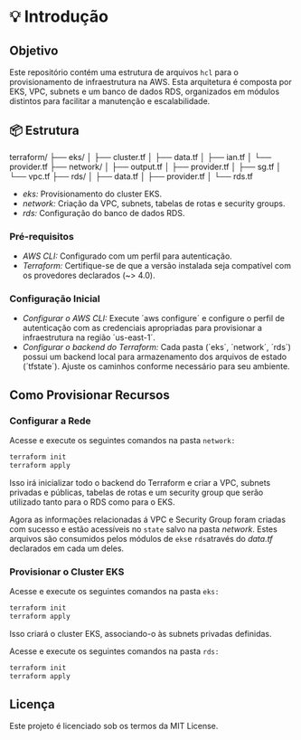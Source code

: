 # 💡 Introdução

## Objetivo ##
Este repositório contém uma estrutura de arquivos `hcl` para o provisionamento de infraestrutura na AWS. Esta arquitetura é composta por EKS, VPC, subnets e um banco de dados RDS, organizados em módulos distintos para facilitar a manutenção e escalabilidade.

## 📦 Estrutura ##

terraform/ ├── eks/ │ ├── cluster.tf │ ├── data.tf │ ├── ian.tf │ └── provider.tf ├── network/ │ ├── output.tf │ ├── provider.tf │ ├── sg.tf │ └── vpc.tf ├── rds/ │ ├── data.tf │ ├── provider.tf │ └── rds.tf 

- *eks:* Provisionamento do cluster EKS.
- *network:* Criação da VPC, subnets, tabelas de rotas e security groups.
- *rds:* Configuração do banco de dados RDS.

### Pré-requisitos

- *AWS CLI:* Configurado com um perfil para autenticação.
- *Terraform:* Certifique-se de que a versão instalada seja compatível com os provedores declarados (~> 4.0).

### Configuração Inicial

- *Configurar o AWS CLI:* Execute ´aws configure´ e configure o perfil de autenticação com as credenciais apropriadas para provisionar a infraestrutura na região ´us-east-1´.
- *Configurar o backend do Terraform:* Cada pasta (´eks´, ´network´, ´rds´) possui um backend local para armazenamento dos arquivos de estado (´tfstate´). Ajuste os caminhos conforme necessário para seu ambiente.

## Como Provisionar Recursos ##

### Configurar a Rede

Acesse e execute os seguintes comandos na pasta `network:`

```bash
terraform init
terraform apply

```

Isso irá inicializar todo o backend do Terraform e criar a VPC, subnets privadas e públicas, tabelas de rotas e um security group que serão utilizado tanto para o RDS como para o EKS.

Agora as informações relacionadas á VPC e Security Group foram criadas com sucesso e estão acessíveis no `state` salvo na pasta *network*. Estes arquivos são consumidos pelos módulos de `eks`e `rds`através do *data.tf* declarados em cada um deles.

### Provisionar o Cluster EKS

Acesse e execute os seguintes comandos na pasta `eks:`

```bash
terraform init
terraform apply

```

Isso criará o cluster EKS, associando-o às subnets privadas definidas.

Acesse e execute os seguintes comandos na pasta `rds:`

```bash
terraform init
terraform apply

```

## Licença
Este projeto é licenciado sob os termos da MIT License.

